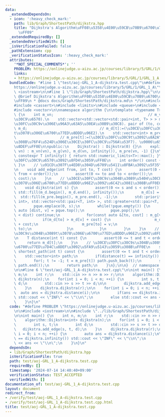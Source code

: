 ```yaml
---
data:
  _extendedDependsOn:
  - icon: ':heavy_check_mark:'
    path: lib/Graph/ShortestPath/dijkstra.hpp
    title: "Dijkstra's Algorithm\uFF08\u5358\u4E00\u59CB\u70B9\u6700\u77ED\u7D4C\u8DEF\
      \uFF09"
  _extendedRequiredBy: []
  _extendedVerifiedWith: []
  _isVerificationFailed: false
  _pathExtension: cpp
  _verificationStatusIcon: ':heavy_check_mark:'
  attributes:
    '*NOT_SPECIAL_COMMENTS*': ''
    PROBLEM: https://onlinejudge.u-aizu.ac.jp/courses/library/5/GRL/1/GRL_1_A
    links:
    - https://onlinejudge.u-aizu.ac.jp/courses/library/5/GRL/1/GRL_1_A
  bundledCode: "#line 1 \"test/aoj-GRL_1_A-dijkstra.test.cpp\"\n#define PROBLEM \"\
    https://onlinejudge.u-aizu.ac.jp/courses/library/5/GRL/1/GRL_1_A\"\n\n#include\
    \ <iostream>\n\n#line 1 \"lib/Graph/ShortestPath/dijkstra.hpp\"\n\n\n\n/**\n *\
    \ @brief Dijkstra's Algorithm\uFF08\u5358\u4E00\u59CB\u70B9\u6700\u77ED\u7D4C\u8DEF\
    \uFF09\n * @docs docs/Graph/ShortestPath/dijkstra.md\n */\n\n#include <algorithm>\n\
    #include <cassert>\n#include <limits>\n#include <queue>\n#include <utility>\n\
    #include <vector>\n\nnamespace algorithm {\n\ntemplate <typename T>\nclass Dijkstra\
    \ {\n    int m_vn;                                           // m_vn:=(\u30CE\u30FC\
    \u30C9\u6570).\n    std::vector<std::vector<std::pair<int, T> > > m_g;  // m_g[v][]:=(\u30CE\
    \u30FC\u30C9v\u306E\u96A3\u63A5\u30EA\u30B9\u30C8). pair of (to, cost).\n    std::vector<T>\
    \ m_d;                                 // m_d[t]:=(\u30CE\u30FC\u30C9s\u304B\u3089\
    t\u3078\u306E\u6700\u77ED\u8DDD\u96E2).\n    std::vector<int> m_pre;         \
    \                    // m_pre[t]:=(\u30CE\u30FC\u30C9t\u3092\u8A2A\u554F\u3059\
    \u308B\u76F4\u524D\u306E\u30CE\u30FC\u30C9\u756A\u53F7). \u9006\u65B9\u5411\u7D4C\
    \u8DEF\uFF0E\n\npublic:\n    Dijkstra() : Dijkstra(0) {}\n    explicit Dijkstra(size_t\
    \ vn) : m_vn(vn), m_g(vn), m_d(vn, infinity()), m_pre(vn, -1) {}\n\n    static\
    \ constexpr T infinity() { return std::numeric_limits<T>::max(); }\n    // \u30CE\
    \u30FC\u30C9\u6570\u3092\u8FD4\u3059\uFF0E\n    int order() const { return m_vn;\
    \ }\n    // \u91CD\u307F\u4ED8\u304D\u6709\u5411\u8FBA\u3092\u5F35\u308B\uFF0E\
    \n    void add_edge(int from, int to, T cost) {\n        assert(0 <= from and\
    \ from < order());\n        assert(0 <= to and to < order());\n        m_g[from].emplace_back(to,\
    \ cost);\n    }\n    // \u30CE\u30FC\u30C9s\u304B\u3089\u5404\u30CE\u30FC\u30C9\
    \u3078\u306E\u6700\u77ED\u8DDD\u96E2\u3092\u6C42\u3081\u308B\uFF0EO(|E|*log|V|).\n\
    \    void dijkstra(int s) {\n        assert(0 <= s and s < order());\n       \
    \ std::fill(m_d.begin(), m_d.end(), infinity());\n        m_d[s] = 0;\n      \
    \  std::fill(m_pre.begin(), m_pre.end(), -1);\n        std::priority_queue<std::pair<T,\
    \ int>, std::vector<std::pair<T, int> >, std::greater<std::pair<T, int> > > pque;\n\
    \        pque.emplace(0, s);\n        while(!pque.empty()) {\n            const\
    \ auto [dist, v] = pque.top();\n            pque.pop();\n            if(m_d[v]\
    \ < dist) continue;\n            for(const auto &[to, cost] : m_g[v]) {\n    \
    \            if(m_d[to] > m_d[v] + cost) {\n                    m_d[to] = m_d[v]\
    \ + cost;\n                    m_pre[to] = v;\n                    pque.emplace(m_d[to],\
    \ to);\n                }\n            }\n        }\n    }\n    // \u30CE\u30FC\
    \u30C9s\u304B\u3089t\u3078\u306E\u6700\u77ED\u8DDD\u96E2\u3092\u8FD4\u3059\uFF0E\
    \n    T distance(int t) const {\n        assert(0 <= t and t < order());\n   \
    \     return m_d[t];\n    }\n    // \u30CE\u30FC\u30C9s\u304B\u3089t\u3078\u306E\
    \u6700\u77ED\u7D4C\u8DEF\u3092\u5FA9\u5143\u3059\u308B\uFF0E\n    std::vector<int>\
    \ shortest_path(int t) const {\n        assert(0 <= t and t < order());\n    \
    \    std::vector<int> path;\n        if(distance(t) == infinity()) return path;\n\
    \        for(; t != -1; t = m_pre[t]) path.push_back(t);\n        std::reverse(path.begin(),\
    \ path.end());\n        return path;\n    }\n};\n\n}  // namespace algorithm\n\
    \n\n#line 6 \"test/aoj-GRL_1_A-dijkstra.test.cpp\"\n\nint main() {\n    int n,\
    \ m;\n    int r;\n    std::cin >> n >> m >> r;\n\n    algorithm::Dijkstra<int>\
    \ dijkstra(n);\n    for(int i = 0; i < m; ++i) {\n        int s, t;\n        int\
    \ d;\n        std::cin >> s >> t >> d;\n\n        dijkstra.add_edge(s, t, d);\n\
    \    }\n    dijkstra.dijkstra(r);\n\n    for(int i = 0; i < n; ++i) {\n      \
    \  auto ans = dijkstra.distance(i);\n\n        if(ans == dijkstra.infinity())\
    \ std::cout << \"INF\" << \"\\n\";\n        else std::cout << ans << \"\\n\";\n\
    \    }\n}\n"
  code: "#define PROBLEM \"https://onlinejudge.u-aizu.ac.jp/courses/library/5/GRL/1/GRL_1_A\"\
    \n\n#include <iostream>\n\n#include \"../lib/Graph/ShortestPath/dijkstra.hpp\"\
    \n\nint main() {\n    int n, m;\n    int r;\n    std::cin >> n >> m >> r;\n\n\
    \    algorithm::Dijkstra<int> dijkstra(n);\n    for(int i = 0; i < m; ++i) {\n\
    \        int s, t;\n        int d;\n        std::cin >> s >> t >> d;\n\n     \
    \   dijkstra.add_edge(s, t, d);\n    }\n    dijkstra.dijkstra(r);\n\n    for(int\
    \ i = 0; i < n; ++i) {\n        auto ans = dijkstra.distance(i);\n\n        if(ans\
    \ == dijkstra.infinity()) std::cout << \"INF\" << \"\\n\";\n        else std::cout\
    \ << ans << \"\\n\";\n    }\n}\n"
  dependsOn:
  - lib/Graph/ShortestPath/dijkstra.hpp
  isVerificationFile: true
  path: test/aoj-GRL_1_A-dijkstra.test.cpp
  requiredBy: []
  timestamp: '2024-07-14 14:40:40+09:00'
  verificationStatus: TEST_ACCEPTED
  verifiedWith: []
documentation_of: test/aoj-GRL_1_A-dijkstra.test.cpp
layout: document
redirect_from:
- /verify/test/aoj-GRL_1_A-dijkstra.test.cpp
- /verify/test/aoj-GRL_1_A-dijkstra.test.cpp.html
title: test/aoj-GRL_1_A-dijkstra.test.cpp
---
```

